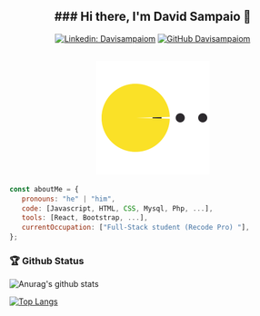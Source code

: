 <h2 align="center">### Hi there, I'm David Sampaio 👋</h2>

<div align="center">
	
[![Linkedin: Davisampaiom](https://img.shields.io/badge/-davisampaiom-blue?style=flat-square&logo=Linkedin&logoColor=white&link=https://www.linkedin.com/in/davi-sampaio-0b7b0a69//)](https://www.linkedin.com/in/davi-sampaio-0b7b0a69//)
[![GitHub Davisampaiom](https://img.shields.io/github/followers/Davisampaiom?label=follow&style=social)](https://github.com/Davisampaiom)
	
</div>


<div align="center">
	<br>
	<img src="https://raw.githubusercontent.com/Aniket965/Aniket965/master/pacman.svg?sanitize=true" width="200" height="200">
	<br>
</div>
<div>

```javascript
const aboutMe = {
   pronouns: "he" | "him",
   code: [Javascript, HTML, CSS, Mysql, Php, ...],
   tools: [React, Bootstrap, ...],
   currentOccupation: ["Full-Stack student (Recode Pro) "],
};
```
</div>



<div> 	
	
### 🏆 Github Status
![Anurag's github stats](https://github-readme-stats.vercel.app/api?username=Davisampaiom&show_icons=true&theme=synthwave)

[![Top Langs](https://github-readme-stats.vercel.app/api/top-langs/?username=anuraghazra&layout=compact&show_icons=true&theme=synthwave)](https://github.com/anuraghazra/github-readme-stats)

</div>
